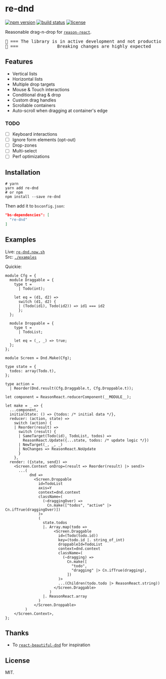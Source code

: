 # re-dnd

[![npm version](https://img.shields.io/npm/v/re-dnd.svg?style=flat-square)](https://www.npmjs.com/package/re-dnd)
[![build status](https://img.shields.io/travis/alexfedoseev/re-dnd/master.svg?style=flat-square)](https://travis-ci.org/alexfedoseev/re-dnd)
[![license](https://img.shields.io/npm/l/re-dnd.svg?style=flat-square)](https://www.npmjs.com/package/re-dnd)

Reasonable drag-n-drop for [`reason-react`](https://reasonml.github.io/reason-react/).

<pre align="center">
🚧 === The library is in active development and not production ready yet === 🚧
🚧 ===               Breaking changes are highly expected                === 🚧
</pre>


## Features
* Vertical lists
* Horizontal lists
* Multiple drop targets
* Mouse & Touch interactions
* Conditional drag & drop
* Custom drag handles
* Scrollable containers
* Auto-scroll when dragging at container's edge

### TODO
- [ ] Keyboard interactions
- [ ] Ignore form elements (opt-out)
- [ ] Drop-zones
- [ ] Multi-select
- [ ] Perf optimizations

## Installation

```shell
# yarn
yarn add re-dnd
# or npm
npm install --save re-dnd
```

Then add it to `bsconfig.json`:

```json
"bs-dependencies": [
  "re-dnd"
]
```

## Examples

Live: [`re-dnd.now.sh`](https://re-dnd.now.sh)  
Src: [`./examples`](./examples)

Quickie:

```reason
module Cfg = {
  module Draggable = {
    type t =
      | Todo(int);

    let eq = (d1, d2) =>
      switch (d1, d2) {
      | (Todo(id1), Todo(id2)) => id1 === id2
      };
  };

  module Droppable = {
    type t =
      | TodoList;

    let eq = (_, _) => true;
  };
};

module Screen = Dnd.Make(Cfg);

type state = {
  todos: array(Todo.t),
};

type action =
  | Reorder(Dnd.result(Cfg.Draggable.t, Cfg.Droppable.t));

let component = ReasonReact.reducerComponent(__MODULE__);

let make = _ => {
  ...component,
  initialState: () => {todos: /* initial data */},
  reducer: (action, state) =>
    switch (action) {
    | Reorder(result) =>
      switch (result) {
      | SameTarget(Todo(id), TodoList, todos) =>
        ReasonReact.Update({...state, todos: /* update logic */})
      | NewTarget(_, _, _)
      | NoChanges => ReasonReact.NoUpdate
      }
    },
  render: ({state, send}) =>
    <Screen.Context onDrop=(result => Reorder(result) |> send)>
      ...(
           dnd =>
             <Screen.Droppable
               id=TodoList
               axis=Y
               context=dnd.context
               className=(
                 (~draggingOver) =>
                   Cn.make(["todos", "active" |> Cn.ifTrue(draggingOver)])
               )>
               (
                 state.todos
                 |. Array.map(todo =>
                      <Screen.Draggable
                        id=(Todo(todo.id))
                        key=(todo.id |. string_of_int)
                        droppableId=TodoList
                        context=dnd.context
                        className=(
                          (~dragging) =>
                            Cn.make([
                              "todo",
                              "dragging" |> Cn.ifTrue(dragging),
                            ])
                        )>
                        ...(Children(todo.todo |> ReasonReact.string))
                      </Screen.Draggable>
                    )
                 |. ReasonReact.array
               )
             </Screen.Droppable>
         )
    </Screen.Context>,
};
```

## Thanks
* To [`react-beautiful-dnd`](https://github.com/atlassian/react-beautiful-dnd) for inspiration

## License

MIT.
